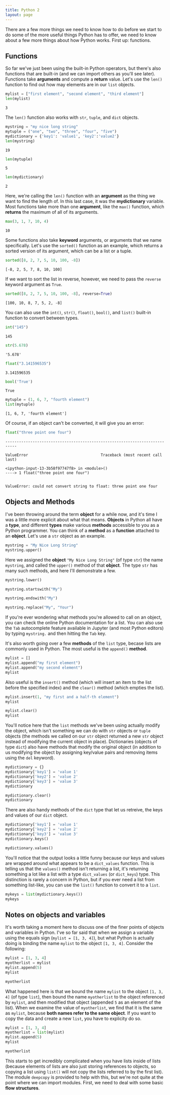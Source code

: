 ```yaml
---
title: Python 2
layout: page
---
```


There are a few more things we need to know how to do before we start to do some of the more useful things Python has to offer, we need to know about a few more things about how Python works. First up: functions.

## Functions

So far we've just been using the built-in Python operators, but there's also functions that are built-in (and we can import others as you'll see later). Functions take **arguments** and compute a **return** value. Let's use the `len()` function to find out how may elements are in our `list` objects.


```python
mylist = ["first element", "second element", "third element"]
len(mylist)
```




    3



The `len()` function also works with `str`, `tuple`, and `dict` objects.


```python
mystring = "my nice long string"
mytuple = ("one", "two", "three", "four", "five")
mydictionary = {'key1': 'value1', 'key2':'value2'}
len(mystring)
```




    19




```python
len(mytuple)
```




    5




```python
len(mydictionary)
```




    2



Here, we're calling the `len()` function with an **argument** as the thing we want to find the length of. In this last case, it was the **mydictionary** variable. Most functions take more than one **argument**, like the `max()` function, which **returns** the maximum of all of its arguments.


```python
max(3, 1, 7, 10, 4)
```




    10



Some functions also take **keyword** arguments, or arguments that we name specifically. Let's use the `sorted()` function as an example, which returns a sorted version of its argument, which can be a list or a tuple.


```python
sorted([8, 2, 7, 5, 10, 100, -8])
```




    [-8, 2, 5, 7, 8, 10, 100]



If we want to sort the list in reverse, however, we need to pass the `reverse` keyword argument as `True`.


```python
sorted([8, 2, 7, 5, 10, 100, -8], reverse=True)
```




    [100, 10, 8, 7, 5, 2, -8]



You can also use the `int()`, `str()`, `float()`, `bool()`, and `list()` built-in function to convert between types.


```python
int("145")
```




    145




```python
str(5.678)
```




    '5.678'




```python
float("3.141596535")
```




    3.141596535




```python
bool('True')
```




    True




```python
mytuple = (1, 6, 7, "fourth element")
list(mytuple)
```




    [1, 6, 7, 'fourth element']



Of course, if an object can't be converted, it will give you an error:


```python
float("three point one four")
```


    ---------------------------------------------------------------------------

    ValueError                                Traceback (most recent call last)

    <ipython-input-13-3b58f97747f8> in <module>()
    ----> 1 float("three point one four")
    

    ValueError: could not convert string to float: three point one four


## Objects and Methods

I've been throwing around the term **object** for a while now, and it's time I was a little more explicit about what that means. **Objects** in Python all have a **type**, and different **types** make various **methods** accessible to you as a Python programmer. You can think of a **method** as a **function** attached to an **object**. Let's use a `str` object as an example.


```python
mystring = "My Nice Long String"
mystring.upper()
```

Here we assigned the **object** `"My Nice Long String"` (of type `str`) the name `mystring`, and called the `upper()` method of that **object**. The type `str` has many such methods, and here I'll demonstrate a few.


```python
mystring.lower()
```


```python
mystring.startswith("My")
```


```python
mystring.endswith("My")
```


```python
mystring.replace("My", "Your")
```

If you're ever wondering what methods you're allowed to call on an object, you can check the online Python documentation for a list. You can also use the `Tab` autocomplete feature available in Jupyter (and most Python editors) by typing `mystring.` and then hitting the `Tab` key.

It's also worth going over a few **methods** of the `list` type, becase lists are commonly used in Python. The most useful is the `append()` **method**.


```python
mylist = []
mylist.append("my first element")
mylist.append("my second element")
mylist
```

Also useful is the `insert()` method (which will insert an item to the list before the specified index) and the `clear()` method (which empties the list).


```python
mylist.insert(1, "my first and a half-th element")
mylist
```


```python
mylist.clear()
mylist
```

You'll notice here that the `list` methods we've been using actually modify the object, which isn't something we can do with `str` objects or `tuple` objects (the methods we called on our `str` object returned a new `str` object instead of modifying the current object in place). Dictionaries (objects of type `dict`) also have methods that modify the original object (in addition to us modifying the object by assigning key/value pairs and removing items using the `del` keyword).


```python
mydictionary = {}
mydictionary['key1'] = 'value 1'
mydictionary['key2'] = 'value 2'
mydictionary['key3'] = 'value 3'
mydictionary
```


```python
mydictionary.clear()
mydictionary
```

There are also handy methods of the `dict` type that let us retreive, the keys and values of our `dict` object.


```python
mydictionary['key1'] = 'value 1'
mydictionary['key2'] = 'value 2'
mydictionary['key3'] = 'value 3'
mydictionary.keys()
```


```python
mydictionary.values()
```

You'll notice that the output looks a little funny because our keys and values are wrapped around what appears to be a `dict_values` function. This is telling us that the `values()` method isn't returning a list, it's returning something a lot like a list with a type `dict_values` (or `dict_keys`) type. This distinction is rarely a concern in Python, but if you ever need a list from something list-like, you can use the `list()` function to convert it to a `list`.


```python
mykeys = list(mydictionary.keys())
mykeys
```

## Notes on objects and variables

It's worth taking a moment here to discuss one of the finer points of objects and variables in Python. I've so far said that when we assign a variable using the equals sign (`mylist = [1, 3, 4]`), but what Python is actually doing is binding the name `mylist` to the object `[1, 3, 4]`. Consider the following:


```python
mylist = [1, 3, 4]
myotherlist = mylist
mylist.append(5)
mylist
```


```python
myotherlist
```

What happened here is that we bound the name `mylist` to the object `[1, 3, 4]` (of type `list`), then bound the name `myotherlist` to the object referenced by `mylist`, and then modified that object (appended `5` as an element of the list). When we examine the value of `myotherlist`, we find that it is the same as `mylist`, because **both names refer to the same object**. If you want to copy the data and create a new `list`, you have to explicity do so.


```python
mylist = [1, 3, 4]
myotherlist = list(mylist)
mylist.append(5)
mylist
```


```python
myotherlist
```

This starts to get incredibly complicated when you have lists inside of lists (because elements of lists are also just storing references to objects, so copying a list using `list()` will not copy the lists referred to by the first list). The module `deepcopy` is provided to help with this, but we're not quite at the point where we can import modules. First, we need to deal with some basic **flow structures**.
